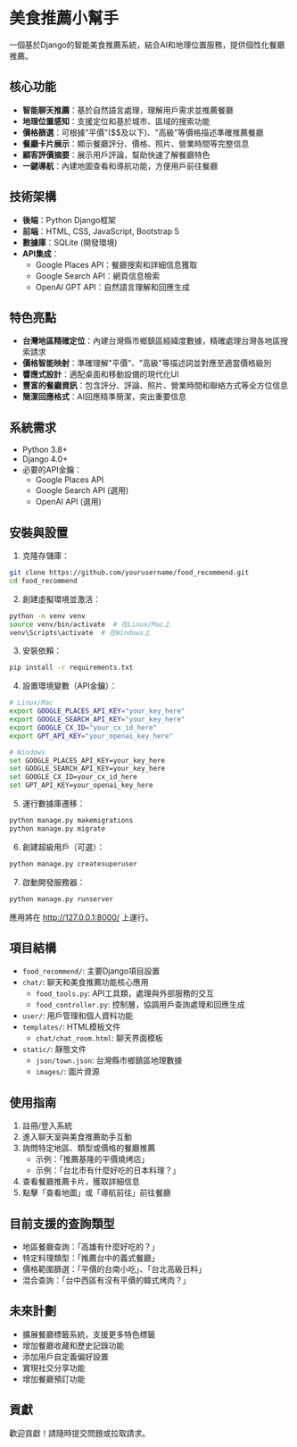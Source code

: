 # 美食推薦小幫手

一個基於Django的智能美食推薦系統，結合AI和地理位置服務，提供個性化餐廳推薦。

## 核心功能

- **智能聊天推薦**：基於自然語言處理，理解用戶需求並推薦餐廳
- **地理位置感知**：支援定位和基於城市、區域的搜索功能
- **價格篩選**：可根據"平價"($$及以下)、"高級"等價格描述準確推薦餐廳
- **餐廳卡片展示**：顯示餐廳評分、價格、照片、營業時間等完整信息
- **顧客評價摘要**：展示用戶評論，幫助快速了解餐廳特色
- **一鍵導航**：內建地圖查看和導航功能，方便用戶前往餐廳

## 技術架構

- **後端**：Python Django框架
- **前端**：HTML, CSS, JavaScript, Bootstrap 5
- **數據庫**：SQLite (開發環境)
- **API集成**：
  - Google Places API：餐廳搜索和詳細信息獲取
  - Google Search API：網頁信息檢索
  - OpenAI GPT API：自然語言理解和回應生成

## 特色亮點

- **台灣地區精確定位**：內建台灣縣市鄉鎮區經緯度數據，精確處理台灣各地區搜索請求
- **價格智能映射**：準確理解"平價"、"高級"等描述詞並對應至適當價格級別
- **響應式設計**：適配桌面和移動設備的現代化UI
- **豐富的餐廳資訊**：包含評分、評論、照片、營業時間和聯絡方式等全方位信息
- **簡潔回應格式**：AI回應精準簡潔，突出重要信息

## 系統需求

- Python 3.8+
- Django 4.0+
- 必要的API金鑰：
  - Google Places API
  - Google Search API (選用)
  - OpenAI API (選用)

## 安裝與設置

1. 克隆存儲庫：

```bash
git clone https://github.com/yourusername/food_recommend.git
cd food_recommend
```

2. 創建虛擬環境並激活：

```bash
python -m venv venv
source venv/bin/activate  # 在Linux/Mac上
venv\Scripts\activate  # 在Windows上
```

3. 安裝依賴：

```bash
pip install -r requirements.txt
```

4. 設置環境變數（API金鑰）：

```bash
# Linux/Mac
export GOOGLE_PLACES_API_KEY="your_key_here"
export GOOGLE_SEARCH_API_KEY="your_key_here"
export GOOGLE_CX_ID="your_cx_id_here"
export GPT_API_KEY="your_openai_key_here"

# Windows
set GOOGLE_PLACES_API_KEY=your_key_here
set GOOGLE_SEARCH_API_KEY=your_key_here
set GOOGLE_CX_ID=your_cx_id_here
set GPT_API_KEY=your_openai_key_here
```

5. 運行數據庫遷移：

```bash
python manage.py makemigrations
python manage.py migrate
```

6. 創建超級用戶（可選）：

```bash
python manage.py createsuperuser
```

7. 啟動開發服務器：

```bash
python manage.py runserver
```

應用將在 http://127.0.0.1:8000/ 上運行。

## 項目結構

- `food_recommend/`: 主要Django項目設置
- `chat/`: 聊天和美食推薦功能核心應用
  - `food_tools.py`: API工具類，處理與外部服務的交互
  - `food_controller.py`: 控制層，協調用戶查詢處理和回應生成
- `user/`: 用戶管理和個人資料功能
- `templates/`: HTML模板文件
  - `chat/chat_room.html`: 聊天界面模板
- `static/`: 靜態文件
  - `json/town.json`: 台灣縣市鄉鎮區地理數據
  - `images/`: 圖片資源

## 使用指南

1. 註冊/登入系統
2. 進入聊天室與美食推薦助手互動
3. 詢問特定地區、類型或價格的餐廳推薦
   - 示例：「推薦基隆的平價燒烤店」
   - 示例：「台北市有什麼好吃的日本料理？」
4. 查看餐廳推薦卡片，獲取詳細信息
5. 點擊「查看地圖」或「導航前往」前往餐廳

## 目前支援的查詢類型

- 地區餐廳查詢：「高雄有什麼好吃的？」
- 特定料理類型：「推薦台中的義式餐廳」
- 價格範圍篩選：「平價的台南小吃」、「台北高級日料」
- 混合查詢：「台中西區有沒有平價的韓式烤肉？」

## 未來計劃

- 擴展餐廳標籤系統，支援更多特色標籤
- 增加餐廳收藏和歷史記錄功能
- 添加用戶自定義偏好設置
- 實現社交分享功能
- 增加餐廳預訂功能

## 貢獻

歡迎貢獻！請隨時提交問題或拉取請求。 